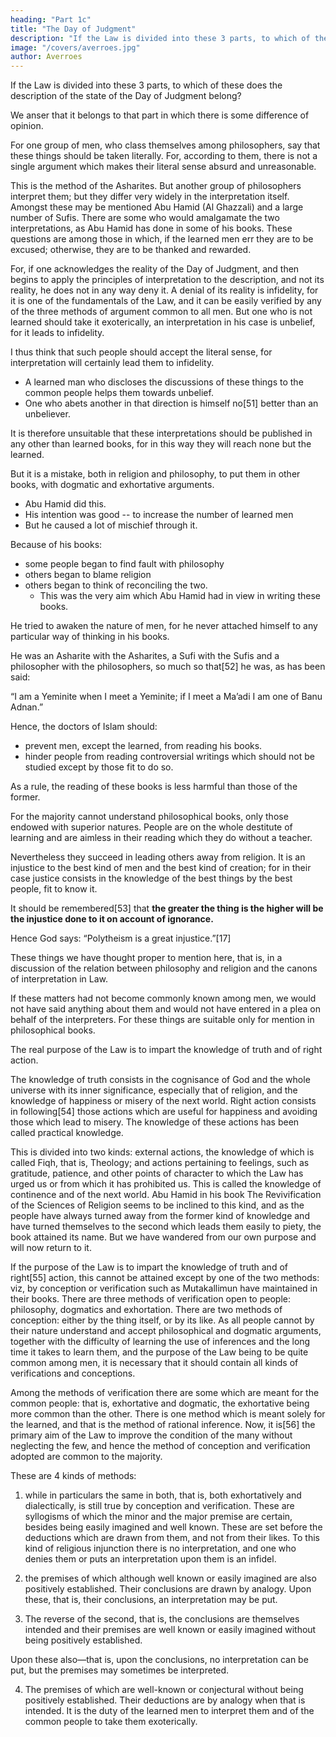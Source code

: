 ```yaml
---
heading: "Part 1c"
title: "The Day of Judgment"
description: "If the Law is divided into these 3 parts, to which of these does the description of the state of the Day of Judgment belong?"
image: "/covers/averroes.jpg"
author: Averroes
---
```




If the Law is divided into these 3 parts, to which of these does the description of the state of the Day of Judgment belong? 

We anser that it belongs to that part in which there is some difference of opinion. 

For one group of men, who class themselves among philosophers, say that these things should be taken literally. For, according to them, there is not a single argument which makes their literal sense absurd and unreasonable. 

This is the method of the Asharites. But another group of philosophers interpret them; but they differ very widely in the interpretation itself. Amongst these may be mentioned Abu Hamid (Al Ghazzali) and a large number of Sufis. There are some who would amalgamate the two interpretations, as Abu Hamid has done in some of his books. These questions are among those in which, if the learned men err they are to be excused; otherwise, they are to be thanked and rewarded. 

For, if one acknowledges the reality of the Day of Judgment, and then begins to apply the principles of interpretation to the description, and not its reality, he does not in any way deny it. A denial of its reality is infidelity, for it is one of the fundamentals of the Law, and it can be easily verified by any of the three methods of argument common to all men. But one who is not learned should take it exoterically, an interpretation in his case is unbelief, for it leads to infidelity.

I thus think that such people should accept the literal sense, for interpretation will certainly lead them to infidelity. 
- A learned man who discloses the discussions of these things to the common people helps them towards unbelief.  
- One who abets another in that direction is himself no[51] better than an unbeliever. 

It is therefore unsuitable that these interpretations should be published in any other than learned books, for in this way they will reach none but the learned. 

But it is a mistake, both in religion and philosophy, to put them in other books, with dogmatic and exhortative arguments. 
- Abu Hamid did this.
- His intention was good -- to increase the number of learned men
- But he caused a lot of mischief through it. 

Because of his books:
- some people began to find fault with philosophy
- others began to blame religion
- others began to think of reconciling the two. 
  - This was the very aim which Abu Hamid had in view in writing these books. 

He tried to awaken the nature of men, for he never attached himself to any particular way of thinking in his books. 

He was an Asharite with the Asharites, a Sufi with the Sufis and a philosopher with the philosophers, so much so that[52] he was, as has been said: 

“I am a Yeminite when I meet a Yeminite; if I meet a Ma’adi I am one of Banu Adnan.”

Hence, the doctors of Islam should:
- prevent men, except the learned, from reading his books. 
- hinder people from reading controversial writings which should not be studied except by those fit to do so. 

As a rule, the reading of these books is less harmful than those of the former. 

For the majority cannot understand philosophical books, only those endowed with superior natures. People are on the whole destitute of learning and are aimless in their reading which they do without a teacher. 

Nevertheless they succeed in leading others away from religion. It is an injustice to the best kind of men and the best kind of creation; for in their case justice consists in the knowledge of the best things by the best people, fit to know it. 

It should be remembered[53] that **the greater the thing is the higher will be the injustice done to it on account of ignorance.** 

Hence God says: “Polytheism is a great injustice.”[17]

These things we have thought proper to mention here, that is, in a discussion of the relation between philosophy and religion and the canons of interpretation in Law. 

If these matters had not become commonly known among men, we would not have said anything about them and would not have entered in a plea on behalf of the interpreters. For these things are suitable only for mention in philosophical books.

The real purpose of the Law is to impart the knowledge of truth and of right action. 

The knowledge of truth consists in the cognisance of God and the whole universe with its inner significance, especially that of religion, and the knowledge of happiness or misery of the next world. Right action consists in following[54] those actions which are useful for happiness and avoiding those which lead to misery. The knowledge of these actions has been called practical knowledge. 

This is divided into two kinds: external actions, the knowledge of which is called Fiqh, that is, Theology; and actions pertaining to feelings, such as gratitude, patience, and other points of character to which the Law has urged us or from which it has prohibited us. This is called the knowledge of continence and of the next world. Abu Hamid in his book The Revivification of the Sciences of Religion seems to be inclined to this kind, and as the people have always turned away from the former kind of knowledge and have turned themselves to the second which leads them easily to piety, the book attained its name. But we have wandered from our own purpose and will now return to it.

If the purpose of the Law is to impart the knowledge of truth and of right[55] action, this cannot be attained except by one of the two methods: viz, by conception or verification such as Mutakallimun have maintained in their books. There are three methods of verification open to people: philosophy, dogmatics and exhortation. There are two methods of conception: either by the thing itself, or by its like. As all people cannot by their nature understand and accept philosophical and dogmatic arguments, together with the difficulty of learning the use of inferences and the long time it takes to learn them, and the purpose of the Law being to be quite common among men, it is necessary that it should contain all kinds of verifications and conceptions.

Among the methods of verification there are some which are meant for the common people: that is, exhortative and dogmatic, the exhortative being more common than the other. There is one method which is meant solely for the learned, and that is the method of rational inference. Now, it is[56] the primary aim of the Law to improve the condition of the many without neglecting the few, and hence the method of conception and verification adopted are common to the majority.

These are 4 kinds of methods:

1. while in particulars the same in both, that is, both exhortatively and dialectically, is still true by conception and verification. These are syllogisms of which the minor and the major premise are certain, besides being easily imagined and well known. These are set before the deductions which are drawn from them, and not from their likes. To this kind of religious injunction there is no interpretation, and one who denies them or puts an interpretation upon them is an infidel.

2. the premises of which although well known or easily imagined are also positively established. Their conclusions are drawn by analogy. Upon these, that is, their conclusions, an interpretation may be put. 

3. The reverse of the second, that is, the conclusions are themselves intended and their premises are well known or easily imagined without being positively established. 

Upon these also—that is, upon the conclusions, no interpretation can be put, but the premises may sometimes be interpreted. 

4. The premises of which are well-known or conjectural without being positively established. Their deductions are by analogy when that is intended. It is the duty of the learned men to interpret them and of the common people to take them exoterically.

